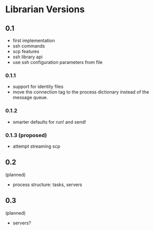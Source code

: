 # Librarian Versions

## 0.1

- first implementation
- ssh commands
- scp features
- ssh library api
- use ssh configuration parameters from file

### 0.1.1

- support for identity files
- move the connection tag to the process dictionary instead of
  the message queue.

### 0.1.2

- smarter defaults for run! and send!

### 0.1.3 (proposed)

- attempt streaming scp

## 0.2

(planned)

- process structure: tasks, servers

## 0.3

(planned)

- servers?
